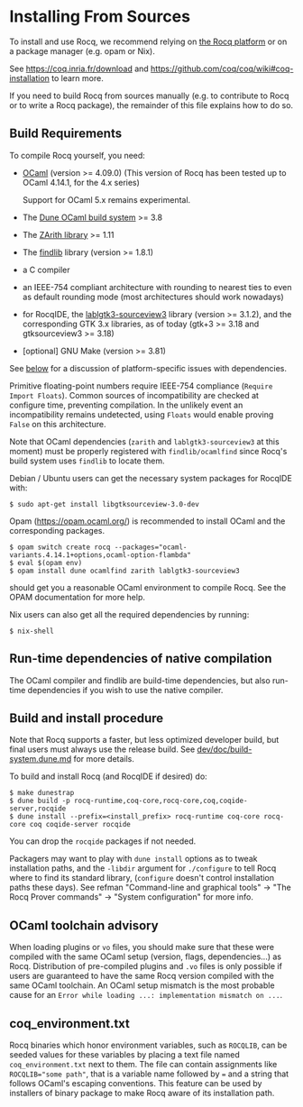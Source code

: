 Installing From Sources
=======================

To install and use Rocq, we recommend relying on [the Rocq
platform](https://github.com/coq/platform/) or on a package manager
(e.g. opam or Nix).

See https://coq.inria.fr/download and
https://github.com/coq/coq/wiki#coq-installation to learn more.

If you need to build Rocq from sources manually (e.g. to
contribute to Rocq or to write a Rocq package), the remainder of this
file explains how to do so.

Build Requirements
------------------

To compile Rocq yourself, you need:

- [OCaml](https://ocaml.org/) (version >= 4.09.0)
  (This version of Rocq has been tested up to OCaml 4.14.1, for the 4.x series)

  Support for OCaml 5.x remains experimental.

- The [Dune OCaml build system](https://github.com/ocaml/dune/) >= 3.8

- The [ZArith library](https://github.com/ocaml/Zarith) >= 1.11

- The [findlib](http://projects.camlcity.org/projects/findlib.html) library (version >= 1.8.1)

- a C compiler

- an IEEE-754 compliant architecture with rounding to nearest
  ties to even as default rounding mode (most architectures
  should work nowadays)

- for RocqIDE, the
  [lablgtk3-sourceview3](https://github.com/garrigue/lablgtk) library
  (version >= 3.1.2), and the corresponding GTK 3.x libraries, as
  of today (gtk+3 >= 3.18 and gtksourceview3 >= 3.18)

- [optional] GNU Make (version >= 3.81)

See [below](#Known-Problems) for a discussion of platform-specific
issues with dependencies.

Primitive floating-point numbers require IEEE-754 compliance
(`Require Import Floats`). Common sources of incompatibility
are checked at configure time, preventing compilation. In the
unlikely event an incompatibility remains undetected, using `Floats`
would enable proving `False` on this architecture.

Note that OCaml dependencies (`zarith` and `lablgtk3-sourceview3` at
this moment) must be properly registered with `findlib/ocamlfind`
since Rocq's build system uses `findlib` to locate them.

Debian / Ubuntu users can get the necessary system packages for
RocqIDE with:

    $ sudo apt-get install libgtksourceview-3.0-dev

Opam (https://opam.ocaml.org/) is recommended to install OCaml and
the corresponding packages.

    $ opam switch create rocq --packages="ocaml-variants.4.14.1+options,ocaml-option-flambda"
    $ eval $(opam env)
    $ opam install dune ocamlfind zarith lablgtk3-sourceview3

should get you a reasonable OCaml environment to compile Rocq. See the
OPAM documentation for more help.

Nix users can also get all the required dependencies by running:

    $ nix-shell

Run-time dependencies of native compilation
-------------------------------------------

The OCaml compiler and findlib are build-time dependencies, but also
run-time dependencies if you wish to use the native compiler.

Build and install procedure
---------------------------

Note that Rocq supports a faster, but less optimized developer build,
but final users must always use the release build. See
[dev/doc/build-system.dune.md](dev/doc/build-system.dune.md)
for more details.

To build and install Rocq (and RocqIDE if desired) do:

    $ make dunestrap
    $ dune build -p rocq-runtime,coq-core,rocq-core,coq,coqide-server,rocqide
    $ dune install --prefix=<install_prefix> rocq-runtime coq-core rocq-core coq coqide-server rocqide

You can drop the `rocqide` packages if not needed.

Packagers may want to play with `dune install` options as to tweak
installation paths, and the `-libdir` argument for `./configure` to tell Rocq
where to find its standard library, (`configure` doesn't control
installation paths these days). See refman "Command-line and graphical tools"
-> "The Rocq Prover commands" -> "System configuration" for more info.

OCaml toolchain advisory
------------------------

When loading plugins or `vo` files, you should make sure that these
were compiled with the same OCaml setup (version, flags,
dependencies...) as Rocq.  Distribution of pre-compiled plugins and
`.vo` files is only possible if users are guaranteed to have the same
Rocq version compiled with the same OCaml toolchain.  An OCaml setup
mismatch is the most probable cause for an `Error while loading ...:
implementation mismatch on ...`.

coq_environment.txt
-------------------
Rocq binaries which honor environment variables, such as `ROCQLIB`, can
be seeded values for these variables by placing a text file named
`coq_environment.txt` next to them. The file can contain assignments
like `ROCQLIB="some path"`, that is a variable name followed by `=` and
a string that follows OCaml's escaping conventions. This feature can be
used by installers of binary package to make Rocq aware of its installation
path.
